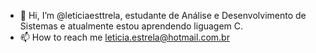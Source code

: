 - 👋 Hi, I’m @leticiaesttrela, estudante de Análise e Desenvolvimento de Sistemas e atualmente estou aprendendo liguagem C.
- 📫 How to reach me leticia.estrela@hotmail.com.br

<!---
leticiaesttrela/leticiaesttrela is a ✨ special ✨ repository because its `README.md` (this file) appears on your GitHub profile.
You can click the Preview link to take a look at your changes.
--->
